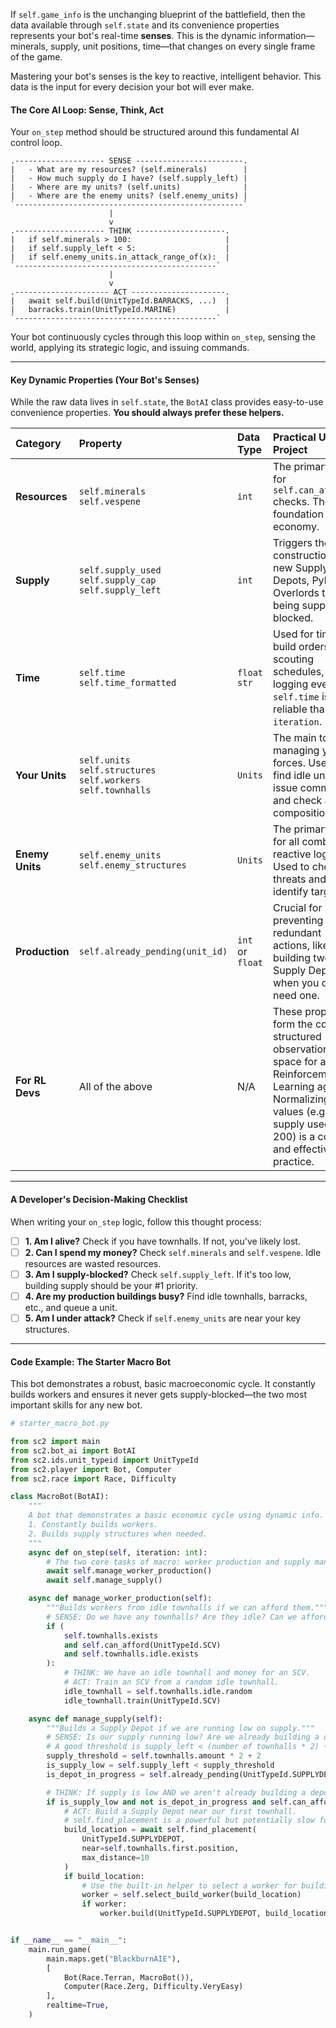 If `self.game_info` is the unchanging blueprint of the battlefield, then the data available through `self.state` and its convenience properties represents your bot's real-time **senses**. This is the dynamic information—minerals, supply, unit positions, time—that changes on every single frame of the game.

Mastering your bot's senses is the key to reactive, intelligent behavior. This data is the input for every decision your bot will ever make.

#### **The Core AI Loop: Sense, Think, Act**

Your `on_step` method should be structured around this fundamental AI control loop.

```
.-------------------- SENSE ------------------------.
|   - What are my resources? (self.minerals)        |
|   - How much supply do I have? (self.supply_left) |
|   - Where are my units? (self.units)              |
|   - Where are the enemy units? (self.enemy_units) |
`---------------------------------------------------`
                      |
                      v
.-------------------- THINK --------------------.
|   if self.minerals > 100:                     |
|   if self.supply_left < 5:                    |
|   if self.enemy_units.in_attack_range_of(x):  |
`---------------------------------------------`
                      |
                      v
.--------------------- ACT ---------------------.
|   await self.build(UnitTypeId.BARRACKS, ...)  |
|   barracks.train(UnitTypeId.MARINE)           |
`---------------------------------------------`
```
Your bot continuously cycles through this loop within `on_step`, sensing the world, applying its strategic logic, and issuing commands.

---

#### **Key Dynamic Properties (Your Bot's Senses)**

While the raw data lives in `self.state`, the `BotAI` class provides easy-to-use convenience properties. **You should always prefer these helpers.**

| Category | Property | Data Type | Practical Use in a Project |
| :--- | :--- | :--- | :--- |
| **Resources** | `self.minerals`<br />`self.vespene` | `int` | The primary input for `self.can_afford()` checks. The foundation of your economy. |
| **Supply** | `self.supply_used`<br />`self.supply_cap`<br />`self.supply_left` | `int` | Triggers the construction of new Supply Depots, Pylons, or Overlords to avoid being supply-blocked. |
| **Time** | `self.time`<br />`self.time_formatted` | `float`<br />`str` | Used for timing build orders, scouting schedules, and logging events. `self.time` is more reliable than `iteration`.|
| **Your Units** | `self.units`<br />`self.structures`<br />`self.workers`<br />`self.townhalls` | `Units` | The main tools for managing your forces. Used to find idle units, issue commands, and check army composition. |
| **Enemy Units**| `self.enemy_units`<br />`self.enemy_structures` | `Units` | The primary input for all combat and reactive logic. Used to check for threats and identify targets. |
| **Production**| `self.already_pending(unit_id)`| `int` or `float` | Crucial for preventing redundant actions, like building two Supply Depots when you only need one. |
| **For RL Devs**| All of the above | N/A | These properties form the core of a structured observation space for a Reinforcement Learning agent. Normalizing these values (e.g., supply used / 200) is a common and effective practice. |

---

#### **A Developer's Decision-Making Checklist**

When writing your `on_step` logic, follow this thought process:

-   [ ] **1. Am I alive?** Check if you have townhalls. If not, you've likely lost.
-   [ ] **2. Can I spend my money?** Check `self.minerals` and `self.vespene`. Idle resources are wasted resources.
-   [ ] **3. Am I supply-blocked?** Check `self.supply_left`. If it's too low, building supply should be your #1 priority.
-   [ ] **4. Are my production buildings busy?** Find idle townhalls, barracks, etc., and queue a unit.
-   [ ] **5. Am I under attack?** Check if `self.enemy_units` are near your key structures.

---

#### **Code Example: The Starter Macro Bot**

This bot demonstrates a robust, basic macroeconomic cycle. It constantly builds workers and ensures it never gets supply-blocked—the two most important skills for any new bot.

```python
# starter_macro_bot.py

from sc2 import main
from sc2.bot_ai import BotAI
from sc2.ids.unit_typeid import UnitTypeId
from sc2.player import Bot, Computer
from sc2.race import Race, Difficulty

class MacroBot(BotAI):
    """
    A bot that demonstrates a basic economic cycle using dynamic info.
    1. Constantly builds workers.
    2. Builds supply structures when needed.
    """
    async def on_step(self, iteration: int):
        # The two core tasks of macro: worker production and supply management.
        await self.manage_worker_production()
        await self.manage_supply()

    async def manage_worker_production(self):
        """Builds workers from idle townhalls if we can afford them."""
        # SENSE: Do we have any townhalls? Are they idle? Can we afford a worker?
        if (
            self.townhalls.exists
            and self.can_afford(UnitTypeId.SCV)
            and self.townhalls.idle.exists
        ):
            # THINK: We have an idle townhall and money for an SCV.
            # ACT: Train an SCV from a random idle townhall.
            idle_townhall = self.townhalls.idle.random
            idle_townhall.train(UnitTypeId.SCV)

    async def manage_supply(self):
        """Builds a Supply Depot if we are running low on supply."""
        # SENSE: Is our supply running low? Are we already building a depot?
        # A good threshold is supply_left < (number of townhalls * 2) + 2
        supply_threshold = self.townhalls.amount * 2 + 2
        is_supply_low = self.supply_left < supply_threshold
        is_depot_in_progress = self.already_pending(UnitTypeId.SUPPLYDEPOT) > 0

        # THINK: If supply is low AND we aren't already building a depot, we must act.
        if is_supply_low and not is_depot_in_progress and self.can_afford(UnitTypeId.SUPPLYDEPOT):
            # ACT: Build a Supply Depot near our first townhall.
            # self.find_placement is a powerful but potentially slow function.
            build_location = await self.find_placement(
                UnitTypeId.SUPPLYDEPOT,
                near=self.townhalls.first.position,
                max_distance=10
            )
            if build_location:
                # Use the built-in helper to select a worker for building.
                worker = self.select_build_worker(build_location)
                if worker:
                    worker.build(UnitTypeId.SUPPLYDEPOT, build_location)


if __name__ == "__main__":
    main.run_game(
        main.maps.get("BlackburnAIE"),
        [
            Bot(Race.Terran, MacroBot()),
            Computer(Race.Zerg, Difficulty.VeryEasy)
        ],
        realtime=True,
    )
```